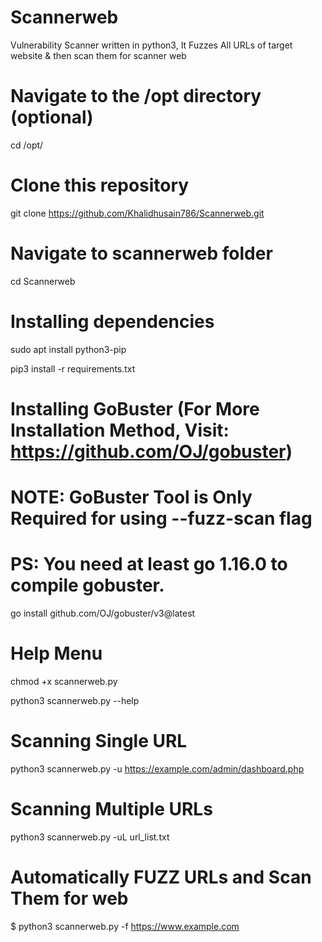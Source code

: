 # Scannerweb

Vulnerability Scanner written in python3, It Fuzzes All URLs of target website & then scan them for scanner web

# Navigate to the /opt directory (optional)

cd /opt/

# Clone this repository

 git clone https://github.com/Khalidhusain786/Scannerweb.git

# Navigate to scannerweb folder

 cd Scannerweb

# Installing dependencies

 sudo apt install python3-pip 

 pip3 install -r requirements.txt

# Installing GoBuster (For More Installation Method, Visit: https://github.com/OJ/gobuster)
# NOTE: GoBuster Tool is Only Required for using --fuzz-scan flag
# PS: You need at least go 1.16.0 to compile gobuster.

 go install github.com/OJ/gobuster/v3@latest

# Help Menu

 chmod +x scannerweb.py

 python3 scannerweb.py --help

# Scanning Single URL

 python3 scannerweb.py -u https://example.com/admin/dashboard.php

# Scanning Multiple URLs

 python3 scannerweb.py -uL url_list.txt

# Automatically FUZZ URLs and Scan Them for web 
$ python3 scannerweb.py -f https://www.example.com
